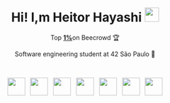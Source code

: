 <h1 align="center">Hi! I,m Heitor Hayashi <img src="https://media.tenor.com/images/30169e4a670daf12443df7d2dd140176/tenor.gif" height="32" /></h1>

<p align="center">Top <a href="https://judge.beecrowd.com/pt/profile/969858" target="_blank"><b>1%</b></a>on Beecrowd 🏆</p>
<p align="center">Software engineering student at 42 São Paulo 🚀</p>
<br>
<p align="center">
            <img width="40px" src="https://cdn.jsdelivr.net/gh/devicons/devicon@latest/icons/c/c-plain.svg" />
            &nbsp
            <img width="40px" src="https://cdn.jsdelivr.net/gh/devicons/devicon@latest/icons/css3/css3-plain.svg" />
            &nbsp
            <img width="40px" src="https://cdn.jsdelivr.net/gh/devicons/devicon@latest/icons/html5/html5-plain.svg" />
            &nbsp
            <img width="40px" src="https://cdn.jsdelivr.net/gh/devicons/devicon@latest/icons/javascript/javascript-plain.svg" />
            &nbsp
            <img width="40px" src="https://cdn.jsdelivr.net/gh/devicons/devicon@latest/icons/python/python-plain.svg" />
            &nbsp
            <img width="40px" src="https://cdn.jsdelivr.net/gh/devicons/devicon@latest/icons/mysql/mysql-original.svg" />
            &nbsp
            <img width="40px" src="https://cdn.jsdelivr.net/gh/devicons/devicon@latest/icons/r/r-plain.svg" />
</p>
